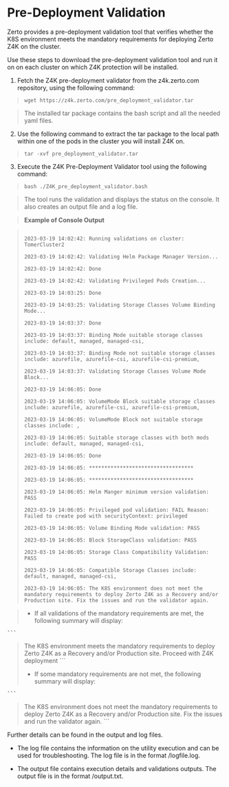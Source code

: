 # Pre-Deployment Validation

Zerto provides a pre-deployment validation tool that verifies whether the K8S environment meets the mandatory requirements for deploying Zerto Z4K on the cluster.

Use these steps to download the pre-deployment validation tool and run it on on each cluster on which Z4K protection will be installed.

1. Fetch the Z4K pre-deployment validator from the z4k.zerto.com repository, using the following command: 

>  ```
>  wget https://z4k.zerto.com/pre_deployment_validator.tar
>  ```

> The installed tar package contains the bash script and all the needed yaml files. 

2. Use the following command to extract the tar package to the local path within one of the pods in the cluster you will install Z4K on. 

>  ```
>  tar -xvf pre_deployment_validator.tar
>  ```

3. Execute the Z4K Pre-Deployment Validator tool using the following command:

>  ``
>  bash ./Z4K_pre_deployment_validator.bash
>  ``

>  The tool runs the validation and displays the status on the console. It also creates an output file and a log file.

  
>  **Example of Console Output**

>  ```
>  
>  2023-03-19 14:02:42: Running validations on cluster: TomerCluster2
>  
>  2023-03-19 14:02:42: Validating Helm Package Manager Version...
>  
>  2023-03-19 14:02:42: Done
>  
>  2023-03-19 14:02:42: Validating Privileged Pods Creation...
>  
> 2023-03-19 14:03:25: Done
> 
> 2023-03-19 14:03:25: Validating Storage Classes Volume Binding Mode...
> 
> 2023-03-19 14:03:37: Done
> 
> 2023-03-19 14:03:37: Binding Mode suitable storage classes include: default, managed, managed-csi,
> 
>  2023-03-19 14:03:37: Binding Mode not suitable storage classes include: azurefile, azurefile-csi, azurefile-csi-premium,
>  
> 2023-03-19 14:03:37: Validating Storage Classes Volume Mode Block...
> 
> 2023-03-19 14:06:05: Done
> 
> 2023-03-19 14:06:05: VolumeMode Block suitable storage classes include: azurefile, azurefile-csi, azurefile-csi-premium,
> 
> 2023-03-19 14:06:05: VolumeMode Block not suitable storage classes include: ,
> 
> 2023-03-19 14:06:05: Suitable storage classes with both mods include: default, managed, managed-csi,
> 
> 2023-03-19 14:06:05: Done
> 
> 2023-03-19 14:06:05: **********************************
> 
> 2023-03-19 14:06:05: **********************************
> 
> 2023-03-19 14:06:05: Helm Manger minimum version validation: PASS
> 
> 2023-03-19 14:06:05: Privileged pod validation: FAIL Reason: Failed to create pod with securityContext: privileged
> 
> 2023-03-19 14:06:05: Volume Binding Mode validation: PASS
> 
> 2023-03-19 14:06:05: Block StorageClass validation: PASS
> 
> 2023-03-19 14:06:05: Storage Class Compatibility Validation: PASS
> 
> 2023-03-19 14:06:05: Compatible Storage Classes include: default, managed, managed-csi,
> 
> 2023-03-19 14:06:05: The K8S environment does not meet the mandatory requirements to deploy Zerto Z4K as a Recovery and/or Production site. Fix the issues and run the validator again.
> ```


>  - If all validations of the mandatory requirements are met, the following summary will display:
>  
    ```
>    The K8S environment meets the mandatory requirements to deploy Zerto Z4K as a Recovery and/or Production site. Proceed with Z4K deployment
     ```
>  - If some mandatory requirements are not met, the following summary will display:
>  
    ```
>   The K8S environment does not meet the mandatory requirements to deploy Zerto Z4K as a Recovery and/or Production site. Fix the issues and run the validator again.
      ```

Further details can be found in the output and log files.
  
- The log file contains the information on the utility execution and can be used for troubleshooting. The log file is in the format <clusterName><datetime>/logfile.log.

- The output file contains execution details and validations outputs. The output file is in the format <clusterName><datetime>/output.txt.

